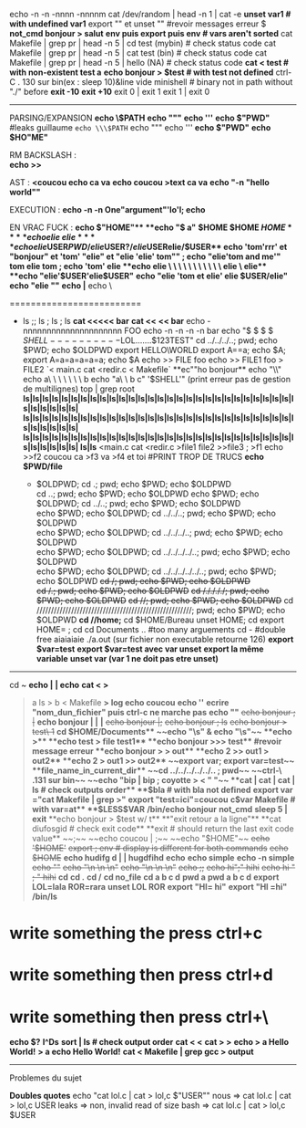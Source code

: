 echo -n -n -nnnn -nnnnm
cat /dev/random | head -n 1 | cat -e
**unset var1 # with undefined var1**
export "" et unset "" #revoir messages erreur
$
**not_cmd bonjour > salut**
**env puis export puis env # vars aren't sorted**
cat Makefile | grep pr | head -n 5 | cd test (mybin) # check status code
cat Makefile | grep pr | head -n 5 | cat test (bin) # check status code
cat Makefile | grep pr | head -n 5 | hello (NA) # check status code
**cat < test # with non-existent test a**
**echo bonjour > $test # with test not defined**
ctrl-C . 130 sur bin(ex : sleep 10)&line vide
minishell # binary not in path without "./" before
**exit -10**
**exit +10**
exit 0 | exit 1
exit 1 | exit 0

-------------------------------------------------------------------

PARSING/EXPANSION
**echo \\\$PATH**
**echo \"\"\"**
**echo \'\'\'**
**echo $"PWD"** #leaks guillaume
`echo \\\$PATH`
echo \"\"\"
echo \'\'\'
**echo $"PWD"**
**echo $HO"ME"**

RM BACKSLASH :  
**echo \>\>**

AST :
**<coucou echo ca va**
**echo coucou >text ca va**
**echo "-n "hello      world""**

EXECUTION :
**echo -n -n One"argument"'lo'l; echo**

EN VRAC FUCK :
**echo $"HOME"**
**echo "$     a"**
**$HOME $HOME $HOME**
**echo elie \ elie**
**echo elie$USER$PWD/elie$USER$?/elie$USERelie/$USER**
echo 'tom'rrr' et "bonjour" et 'tom' "elie" et "elie 'elie' tom"" ; echo "elie'tom and me'" tom elie 	tom ; echo 'tom' elie
**echo elie \ \ \ \ \ \ \ \ \ \ \ elie \ elie**
**echo "elie'$USER'elie$USER"**
**echo "elie 'tom et elie' elie $USER/elie"**
**echo "elie ""**
**echo |**
echo \
>
=========================
- ls ;; ls
     ; ls ; ls
     **cat <<<<< bar**
     **cat << << bar**
     echo -nnnnnnnnnnnnnnnnnnnnn FOO
     echo -n -n -n -n bar
     echo "$ $ $ $ $SHELL----------$LOL.......$123TEST"
     cd ../../../..; pwd; echo $PWD; echo $OLDPWD
     export HELLO\WORLD
     export A==a; echo $A; export A=a=a=a=a=a; echo $A
     echo >> FILE foo
     echo >> FILE1 foo > FILE2
     `< main.c cat <redir.c < Makefile`
     **ec""ho bonjour**
     echo "\\"
     echo a\ \ \ \ \ \ \ b
     echo "a\ \ b c" '$SHELL'" (print erreur pas de gestion de multilignes)
     top | grep root
     **ls|ls|ls|ls|ls|ls|ls|ls|ls|ls|ls|ls|ls|ls|ls|ls|ls|ls|ls|ls|ls|ls|ls|ls|ls|ls|ls|ls|ls|ls|ls|ls|ls|ls|
     ls|ls|ls|ls|ls|ls|ls|ls|ls|ls|ls|ls|ls|ls|ls|ls|ls|ls|ls|ls|ls|ls|ls|ls|ls|ls|ls|ls|ls|ls|ls|ls|ls|ls|
     ls|ls|ls|ls|ls|ls|ls|ls|ls|ls|ls|ls|ls|ls|ls|ls|ls|ls|ls|ls|ls|ls|ls|ls|ls|ls|ls|ls|ls|ls|ls|ls|ls|ls|
     ls|ls**
     <main.c cat <redir.c >file1 <Makefile >file2 >>file3 ; >f1 echo >>f2 coucou ca >f3 va >f4 et toi #PRINT TROP DE TRUCS
     **echo $PWD/file**
     - $OLDPWD; cd .; pwd; echo $PWD; echo $OLDPWD      
     cd ..; pwd; echo $PWD; echo $OLDPWD
     echo $PWD; echo $OLDPWD; cd ../..; pwd; echo $PWD; echo $OLDPWD                                                    
     echo $PWD; echo $OLDPWD; cd ../../..; pwd; echo $PWD; echo $OLDPWD                                                 
     echo $PWD; echo $OLDPWD; cd ../../../..; pwd; echo $PWD; echo $OLDPWD                                              
     echo $PWD; echo $OLDPWD; cd ../../../../..; pwd; echo $PWD; echo $OLDPWD                                           
     echo $PWD; echo $OLDPWD; cd ../../../../../..; pwd; echo $PWD; echo $OLDPWD
     ~~cd /; pwd; echo $PWD; echo $OLDPWD~~                                     
     ~~cd /.; pwd; echo $PWD; echo $OLDPWD~~
     ~~cd /././././; pwd; echo $PWD; echo $OLDPWD~~
     ~~cd //; pwd; echo $PWD; echo $OLDPWD~~
     cd //////////////////////////////////////////////////////; pwd; echo $PWD; echo $OLDPWD
     **cd //home;**
     cd $HOME/Bureau
     unset HOME; cd
     export HOME= ; cd
     cd Documents .. #too many arguements
     cd -   #double free aiaiaiaie
     ./a.out (sur fichier non executable retourne 126)
     **export $var=test**
     **export $var=test avec var unset**
     **export la même variable**
     **unset var (var 1 ne doit pas etre unset)**

------------------------------------------------------------------------

cd ~
**echo |**
**| echo**
**cat < >**
> a ls > b < Makefile
**> log echo coucou**
**echo ''**
**ecrire "nom_dun_fichier" puis ctrl-c ne marche pas**
**echo ""**
~~echo bonjour ; |~~
**echo bonjour | |**
**|**
~~echo bonjour |;~~
~~echo bonjour ; ls~~
~~echo bonjour > test\ 1~~
**cd $HOME/Documents**
~~echo "\s" & echo "\s"~~
**echo >**
**echo test > file test1**
**echo bonjour >>> test** #revoir message erreur
**echo bonjour > > out**
**echo 2 >> out1 > out2**
**echo 2 > out1 >> out2**
~~export var; export var=test~~
**file_name_in_current_dir**
~~cd ../../../../../.. ; pwd~~
~~ctrl-\ .131 sur bin~~
~~echo "bip | bip ; coyotte > < " "~~
**cat | cat | cat | ls # check outputs order**
**$bla # with bla not defined**
**export var ="cat Makefile | grep >"**
**export "test=ici"=coucou**
**c$var Makefile # with var=at**
**$LESS$VAR**
**/bin/echo bonjour**
**not_cmd**
**sleep 5 | exit**
**echo bonjour > $test w/ t**
**"exit retour a la ligne"**
**cat diufosgid # check exit code**
**exit # should return the last exit code value**
~~;~~
~~echo coucou | ;~~
~~echo "$HOME"~~
~~echo '$HOME'~~
~~export ; env # display is different for both commands~~
~~echo $HOME~~
**echo hudifg d | | hugdfihd**
**echo**
**echo simple**
**echo -n simple**
~~echo "\"~~
~~echo "\n \n \n"~~
~~echo "\n \n \\n"~~
~~echo ;;~~
~~echo hi";" hihi~~
~~echo hi " ; " hihi~~
**cd**
**cd .**
**cd /**
**cd no_file**
**cd a b c d**
**pwd a**
**pwd a b c d**
**export LOL=lala ROR=rara**
**unset LOL ROR**
**export "HI= hi"**
**export "HI =hi"**
**/bin/ls**
# write something the press ctrl+c
# write something then press ctrl+d
# write something then press ctrl+\
**echo $?**
**l^Ds**
**sort | ls # check output order**
**cat < <**
**cat > >**
**echo > a Hello World!**
**> a echo Hello World!**
**cat < Makefile | grep gcc > output**




-----------------------------
Problemes du sujet

**Doubles quotes**
echo "cat lol.c | cat > lol,c $"USER""
     nous => cat lol.c | cat > lol,c USER
     leaks => non, invalid read of size
     bash => cat lol.c | cat > lol,c $USER

